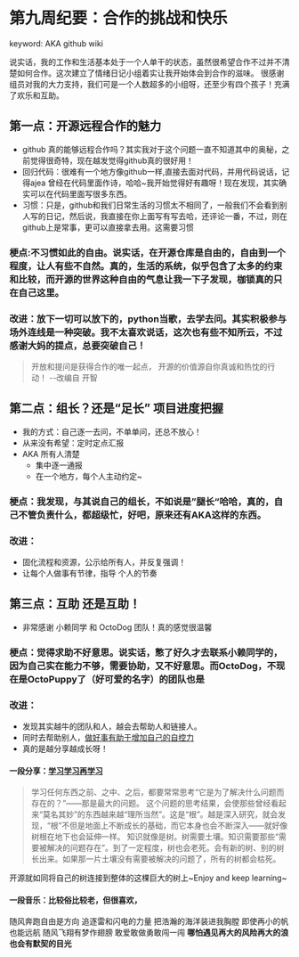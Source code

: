 # 第九周纪要：合作的挑战和快乐

keyword: AKA github wiki 

说实话，我的工作和生活基本处于一个人单干的状态，虽然很希望合作不过并不清楚如何合作。这次建立了情绪日记小组着实让我开始体会到合作的滋味。
很感谢组员对我的大力支持，我们可是一个人数超多的小组呀，还至少有四个孩子！充满了欢乐和互助。

## 第一点：开源远程合作的魅力
- github 真的能够远程合作吗？其实我对于这个问题一直不知道其中的奥秘，之前觉得很奇特，现在越发觉得github真的很好用！
- 回归代码：很难有一个地方像github一样,直接去面对代码，并用代码说话，记得ajea 曾经在代码里面作诗，哈哈~我开始觉得好有趣呀！现在发现，其实确实可以在代码里面写很多东西。
- 习惯：只是，github和我们日常生活的习惯太不相同了，一般我们不会看到别人写的日记，然后说，我直接在你上面写有写去哈，还评论一番，不过，则在github上是常事，更可以直接拿去用。这需要习惯
### 梗点:不习惯如此的自由。说实话，在开源仓库是自由的，自由到一个程度，让人有些不自然。真的，生活的系统，似乎包含了太多的约束和比较，而开源的世界这种自由的气息让我一下子发现，枷锁真的只在自己这里。 
### 改进：放下一切可以放下的，python当歌，去学去问。其实积极参与场外连线是一种突破。我不太喜欢说话，这次也有些不知所云，不过感谢大妈的提点，总要突破自己！

> 开放和提问是获得合作的唯一起点， 开源的价值源自你真诚和热忱的行动！ --改编自 开智

## 第二点：组长？还是“足长” 项目进度把握
- 我的方式：自己逐一去问，不单单问，还总不放心！
- 从来没有希望：定时定点汇报
- AKA 所有人清楚
    + 集中逐一通报
	+ 在一个地方，每个人主动约定~
### 梗点：我发现，与其说自己的组长，不如说是”腿长“哈哈，真的，自己不管负责什么，都超级忙，好吧，原来还有AKA这样的东西。
### 改进：
- 固化流程和资源，公示给所有人，并反复强调！
- 让每个人做事有节律，指导 个人的节奏

## 第三点：互助 还是互助！
- 非常感谢 小赖同学 和 OctoDog 团队！真的感觉很温馨
### 梗点：觉得求助不好意思。说实话，憋了好久才去联系小赖同学的，因为自己实在能力不够，需要协助，又不好意思。而OctoDog，不现在是OctoPuppy了（好可爱的名字）的团队也是
### 改进：
- 发现其实越牛的团队和人，越会去帮助人和链接人。
- 同时去帮助别人，[做好事有助于增加自己的自控力](https://www.psychologytoday.com/blog/minding-morality/201101/self-control-helping-others-good-deeds-help-us-lose-weight-and-lift)
- 真的是越分享越成长呀！

#### 一段分享：[学习学习再学习](http://xiaolai.github.io/alpha/on-learning/#section-1)
> 学习任何东西之前、之中、之后，都要常常思考“它是为了解决什么问题而存在的？”——那是最大的问题。
这个问题的思考结果，会使那些曾经看起来“莫名其妙”的东西越来越“理所当然”。这是“根”。越是深入研究，就会发现，“根”不但是地面上不断成长的基础，而它本身也会不断深入——就好像树根在地下也会延伸一样。
知识就像是树。树需要土壤。知识需要那些“需要被解决的问题存在”。到了一定程度，树也会老死。会有新的树、别的树长出来。如果那一片土壤没有需要被解决的问题了，所有的树都会枯死。

开源就如同将自己的树连接到整体的这棵巨大的树上~Enjoy and keep learning~

#### 一段音乐：比较俗比较老，但很喜欢，
> 
随风奔跑自由是方向
追逐雷和闪电的力量
把浩瀚的海洋装进我胸膛
即使再小的帆也能远航
随风飞翔有梦作翅膀
敢爱敢做勇敢闯一闯
**哪怕遇见再大的风险再大的浪
也会有默契的目光**

